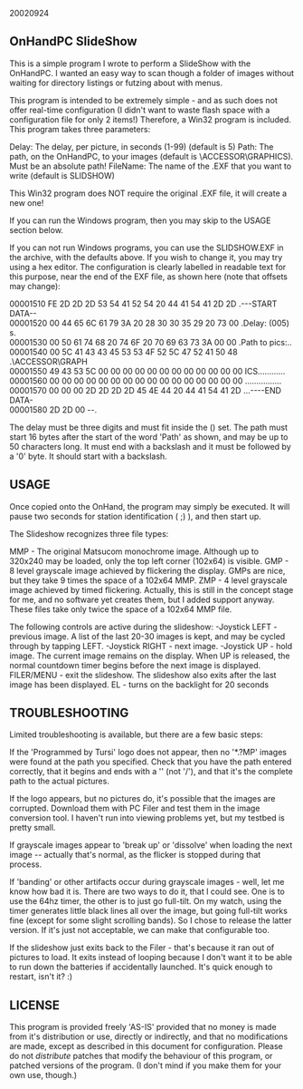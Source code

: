 20020924

OnHandPC SlideShow
------------------

This is a simple program I wrote to perform a SlideShow with the OnHandPC.
I wanted an easy way to scan though a folder of images without waiting
for directory listings or futzing about with menus.

This program is intended to be extremely simple - and as such does not
offer real-time configuration (I didn't want to waste flash space with
a configuration file for only 2 items!) Therefore, a Win32 program is
included. This program takes three parameters:

Delay: The delay, per picture, in seconds (1-99) (default is 5)
Path: The path, on the OnHandPC, to your images 
      (default is \ACCESSOR\GRAPHICS\). Must be an absolute path!
FileName: The name of the .EXF that you want to write 
      (default is SLIDSHOW)

This Win32 program does NOT require the original .EXF file, it
will create a new one!

If you can run the Windows program, then you may skip to the USAGE
section below.

If you can not run Windows programs, you can use the SLIDSHOW.EXF
in the archive, with the defaults above. If you wish to change it,
you may try using a hex editor. The configuration is clearly 
labelled in readable text for this purpose, near the end of the
EXF file, as shown here (note that offsets may change):

00001510  FE 2D 2D 2D 53 54 41 52 54 20 44 41 54 41 2D 2D  .---START DATA--\
00001520  00 44 65 6C 61 79 3A 20 28 30 30 35 29 20 73 00  .Delay: (005) s.\
00001530  00 50 61 74 68 20 74 6F 20 70 69 63 73 3A 00 00  .Path to pics:..\
00001540  00 5C 41 43 43 45 53 53 4F 52 5C 47 52 41 50 48  .\ACCESSOR\GRAPH\
00001550  49 43 53 5C 00 00 00 00 00 00 00 00 00 00 00 00  ICS\............\
00001560  00 00 00 00 00 00 00 00 00 00 00 00 00 00 00 00  ................\
00001570  00 00 00 2D 2D 2D 2D 45 4E 44 20 44 41 54 41 2D  ...----END DATA-\
00001580  2D 2D 00                                         --.

The delay must be three digits and must fit inside the () set.
The path must start 16 bytes after the start of the word 'Path' as shown,
and may be up to 50 characters long. It must end with a backslash and it
must be followed by a '0' byte. It should start with a backslash.

USAGE
-----
Once copied onto the OnHand, the program may simply be executed. It will
pause two seconds for station identification ( ;) ), and then start up.

The Slideshow recognizes three file types:

MMP - The original Matsucom monochrome image. Although up to 320x240 may
be loaded, only the top left corner (102x64) is visible.
GMP - 8 level grayscale image achieved by flickering the display. GMPs
are nice, but they take 9 times the space of a 102x64 MMP.
ZMP - 4 level grayscale image achieved by timed flickering. Actually,
this is still in the concept stage for me, and no software yet creates them,
but I added support anyway. These files take only twice the space of a 
102x64 MMP file.

The following controls are active during the slideshow:
-Joystick LEFT - previous image. A list of the last 20-30 images is kept,
and may be cycled through by tapping LEFT.
-Joystick RIGHT - next image.
-Joystick UP - hold image. The current image remains on the display. When
UP is released, the normal countdown timer begins before the next image is
displayed.
FILER/MENU - exit the slideshow. The slideshow also exits after the last
image has been displayed.
EL - turns on the backlight for 20 seconds

TROUBLESHOOTING
---------------
Limited troubleshooting is available, but there are a few basic steps:

If the 'Programmed by Tursi' logo does not appear, then no '*.?MP'
images were found at the path you specified. Check that you have the
path entered correctly, that it begins and ends with a '\' (not '/'),
and that it's the complete path to the actual pictures.

If the logo appears, but no pictures do, it's possible that the images
are corrupted. Download them with PC Filer and test them in the image
conversion tool. I haven't run into viewing problems yet, but my
testbed is pretty small.

If grayscale images appear to 'break up' or 'dissolve' when loading the
next image -- actually that's normal, as the flicker is stopped during
that process.

If 'banding' or other artifacts occur during grayscale images - well,
let me know how bad it is. There are two ways to do it, that I could
see. One is to use the 64hz timer, the other is to just go full-tilt.
On my watch, using the timer generates little black lines all over
the image, but going full-tilt works fine (except for some slight
scrolling bands). So I chose to release the latter version. If
it's just not acceptable, we can make that configurable too.

If the slideshow just exits back to the Filer - that's because it
ran out of pictures to load. It exits instead of looping because
I don't want it to be able to run down the batteries if accidentally
launched. It's quick enough to restart, isn't it? :)

LICENSE
-------
This program is provided freely 'AS-IS' provided that no money is
made from it's distribution or use, directly or indirectly, and that
no modifications are made, except as described in this document for
configuration. Please do not *distribute* patches that modify the
behaviour of this program, or patched versions of the program. 
(I don't mind if you make them for your own use, though.)
